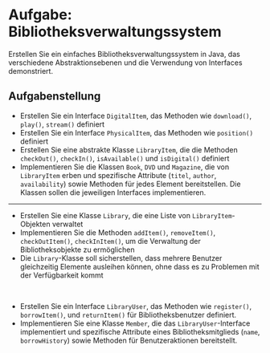 # Aufgabe: Bibliotheksverwaltungssystem
Erstellen Sie ein einfaches Bibliotheksverwaltungssystem in Java, das verschiedene Abstraktionsebenen und die Verwendung von Interfaces demonstriert.

## Aufgabenstellung

- Erstellen Sie ein Interface `DigitalItem`, das Methoden wie `download()`, `play()`, `stream()` definiert
- Erstellen Sie ein Interface `PhysicalItem`, das Methoden wie `position()` definiert
- Erstellen Sie eine abstrakte Klasse `LibraryItem`, die die Methoden `checkOut()`, `checkIn()`, `isAvailable()` und `isDigital()` definiert
- Implementieren Sie die Klassen `Book`, `DVD` und `Magazine`, die von `LibraryItem` erben und spezifische Attribute (`titel`, `author`, `availability`) sowie Methoden für jedes Element bereitstellen. Die Klassen sollen die jeweiligen Interfaces implementieren.

---

- Erstellen Sie eine Klasse `Library`, die eine Liste von `LibraryItem`-Objekten verwaltet
- Implementieren Sie die Methoden `addItem()`, `removeItem()`, `checkOutItem()`, `checkInItem()`, um die Verwaltung der Bibliotheksobjekte zu ermöglichen
- Die `Library`-Klasse soll sicherstellen, dass mehrere Benutzer gleichzeitig Elemente ausleihen können, ohne dass es zu Problemen mit der Verfügbarkeit kommt

<br/>

- Erstellen Sie ein Interface `LibraryUser`, das Methoden wie `register()`, `borrowItem()`, und `returnItem()` für Bibliotheksbenutzer definiert.
- Implementieren Sie eine Klasse `Member`, die das `LibraryUser`-Interface implementiert und spezifische Attribute eines Bibliotheksmitglieds (`name`, `borrowHistory`) sowie Methoden für Benutzeraktionen bereitstellt.
